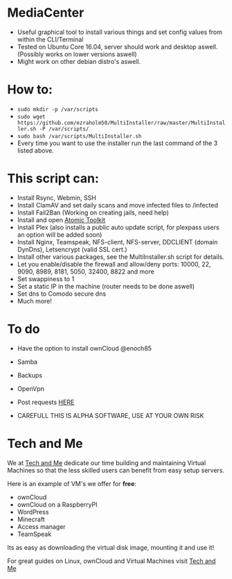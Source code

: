 # MediaCenter

* Useful graphical tool to install various things and set config values from within the CLI/Terminal
* Tested on Ubuntu Core 16.04, server should work and desktop aswell. (Possibly works on lower versions aswell)
* Might work on other debian distro's aswell.

# How to:

* ```sudo mkdir -p /var/scripts```
* ```sudo wget https://github.com/ezraholm50/MultiInstaller/raw/master/MultiInstaller.sh -P /var/scripts/```
* ```sudo bash /var/scripts/MultiInstaller.sh```
* Every time you want to use the installer run the last command of the 3 listed above.

# This script can:
* Install Rsync, Webmin, SSH
* Install ClamAV and set daily scans and move infected files to /infected
* Install Fail2Ban (Working on creating jails, need help)
* Install and open [Atomic Toolkit](https://github.com/htpcBeginner/AtoMiC-ToolKit)
* Install Plex (also installs a public auto update script, for plexpass users an option will be added soon)
* Install Nginx, Teamspeak, NFS-client, NFS-server, DDCLIENT (domain DynDns), Letsencrypt (valid SSL cert.) 
* Install other various packages, see the MultiInstaller.sh script for details.
* Let you enable/disable the firewall and allow/deny ports: 10000, 22, 9090, 8989, 8181, 5050, 32400, 8822 and more
* Set swappiness to 1
* Set a static IP in the machine (router needs to be done aswell)
* Set dns to Comodo secure dns
* Much more!

# To do

* Have the option to install ownCloud @enoch85
* Samba
* Backups
* OpenVpn
* Post requests [HERE](https://github.com/ezraholm50/MultiInstaller/issues/1)


* CAREFULL THIS IS ALPHA SOFTWARE, USE AT YOUR OWN RISK

# Tech and Me

We at [Tech and Me](https://www.techandme.se) dedicate our time building and maintaining Virtual Machines so that the less skilled users can benefit from easy setup servers.

Here is an example of VM's we offer for **free**:

* ownCloud
* ownCloud on a RaspberryPI
* WordPress
* Minecraft
* Access manager
* TeamSpeak

Its as easy as downloading the virtual disk image, mounting it and use it!

For great guides on Linux, ownCloud and Virtual Machines visit [Tech and Me](https://www.techandme.se)

